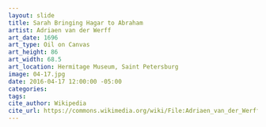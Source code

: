 ```yaml
---
layout: slide
title: Sarah Bringing Hagar to Abraham
artist: Adriaen van der Werff
art_date: 1696
art_type: Oil on Canvas
art_height: 86
art_width: 68.5
art_location: Hermitage Museum, Saint Petersburg
image: 04-17.jpg
date: 2016-04-17 12:00:00 -05:00
categories:
tags:
cite_author: Wikipedia
cite_url: https://commons.wikimedia.org/wiki/File:Adriaen_van_der_Werff_007.jpg
---
```


